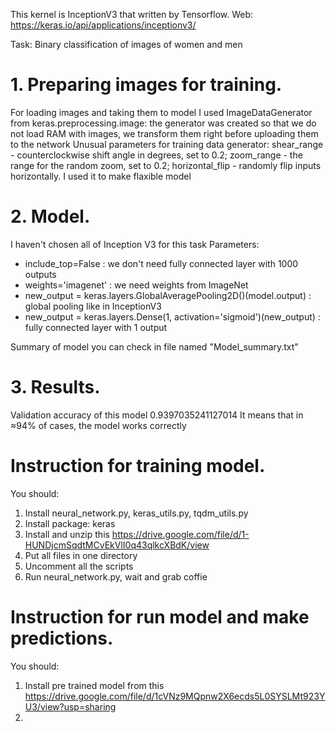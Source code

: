 This kernel is InceptionV3 that written by Tensorflow. Web: https://keras.io/api/applications/inceptionv3/

Task: Binary classification of images of women and men

# 1. Preparing images for training.
For loading images and taking them to model I used ImageDataGenerator from keras.preprocessing.image: the generator was created so that we do not load RAM with images, we transform them right before uploading them to the network
Unusual parameters for training data generator: shear_range - counterclockwise shift angle in degrees, set to 0.2; zoom_range - the range for the random zoom, set to 0.2; horizontal_flip - randomly flip inputs horizontally. I used it to make flaxible model

# 2. Model.
I haven't chosen all of Inception V3 for this task
Parameters:
  * include_top=False : we don't need fully connected layer with 1000 outputs
  * weights='imagenet' : we need weights from ImageNet
  * new_output = keras.layers.GlobalAveragePooling2D()(model.output) : global pooling like in InceptionV3
  * new_output = keras.layers.Dense(1, activation='sigmoid')(new_output) : fully connected layer with 1 output

Summary of model you can check in file named "Model_summary.txt"

# 3. Results.

Validation accuracy of this model 0.9397035241127014
It means that in ≈94% of cases, the model works correctly

# Instruction for training model.
You should:
1) Install neural_network.py, keras_utils.py, tqdm_utils.py
2) Install package: keras
3) Install and unzip this https://drive.google.com/file/d/1-HUNDjcmSqdtMCvEkVlI0q43qlkcXBdK/view
4) Put all files in one directory
5) Uncomment all the scripts
6) Run neural_network.py, wait and grab coffie

# Instruction for run model and make predictions.
You should:
1) Install pre trained model from this https://drive.google.com/file/d/1cVNz9MQpnw2X6ecds5L0SYSLMt923YU3/view?usp=sharing
2)
